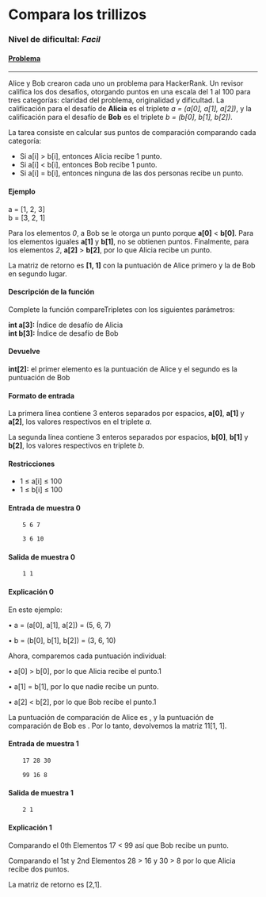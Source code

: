 # Compara los trillizos
### Nivel de dificultal: *Facil*
#### [**Problema**](https://www.hackerrank.com/challenges/compare-the-triplets/problem)
---

Alice y Bob crearon cada uno un problema para HackerRank. Un revisor califica los dos desafíos, otorgando puntos en una escala del 1 al 100 para tres categorías: claridad del problema, originalidad y dificultad.
La calificación para el desafío de **Alicia** es el triplete *a = (a[0], a[1], a[2])*, y la calificación para el desafío de **Bob** es el triplete *b = (b[0], b[1], b[2])*. <br>

La tarea consiste en calcular sus puntos de comparación comparando cada categoría:

* Si a[i] > b[i], entonces Alicia recibe 1 punto.
* Si a[i] < b[i], entonces Bob recibe 1 punto.
* Si a[i] = b[i], entonces ninguna de las dos personas recibe un punto.

#### Ejemplo

a = [1, 2, 3] <br>
b = [3, 2, 1] <br>

Para los elementos *0*, a Bob se le otorga un punto porque 
**a[0]** < **b[0]**.
Para los elementos iguales **a[1]** y **b[1]**, no se obtienen puntos.
Finalmente, para los elementos *2*, **a[2]** > **b[2]**, por lo que Alicia recibe un punto.

La matriz de retorno es **[1, 1]** con la puntuación de Alice primero y la de Bob en segundo lugar.

#### Descripción de la función

Complete la función compareTripletes con los siguientes parámetros:

**int a[3]:** Índice de desafío de Alicia <br>
**int b[3]:** Índice de desafío de Bob

#### Devuelve

**int[2]:** el primer elemento es la puntuación de Alice y el segundo es la puntuación de Bob

#### Formato de entrada

La primera línea contiene 3 enteros separados por espacios, **a[0]**, **a[1]** y **a[2]**, los valores respectivos en el triplete *a*.

La segunda línea contiene 3 enteros separados por espacios, **b[0]**, **b[1]** y **b[2]**, los valores respectivos en triplete *b*.

#### Restricciones
* 1 ≤ a[i] ≤ 100
* 1 ≤ b[i] ≤ 100

#### Entrada de muestra 0
```bash
    5 6 7

    3 6 10
```

#### Salida de muestra 0

```bash
    1 1
```

#### Explicación 0

En este ejemplo:

• a = (a[0], a[1], a[2]) = (5, 6, 7)

• b = (b[0], b[1], b[2]) = (3, 6, 10)

Ahora, comparemos cada puntuación individual:

• a[0] > b[0], por lo que Alicia recibe el punto.1

• a[1] = b[1], por lo que nadie recibe un punto.

• a[2] < b[2], por lo que Bob recibe el punto.1

La puntuación de comparación de Alice es , y la puntuación de comparación de Bob es . Por lo tanto, devolvemos la matriz 11[1, 1].
#### Entrada de muestra 1
```bash
    17 28 30

    99 16 8

```

#### Salida de muestra 1
```bash
    2 1
```

#### Explicación 1
Comparando el 0th Elementos 17 < 99 así que Bob recibe un punto.

Comparando el 1st y 2nd Elementos 28 > 16 y 30 > 8 por lo que Alicia recibe dos puntos.

La matriz de retorno es [2,1].

